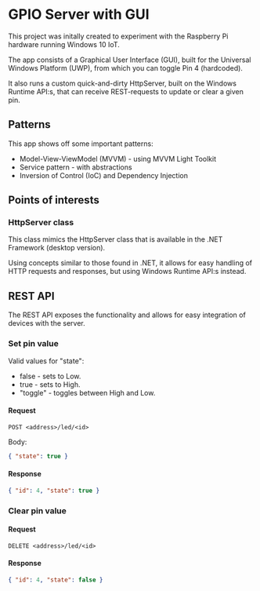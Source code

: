 ﻿# GPIO Server with GUI

This project was initally created to experiment with the Raspberry Pi hardware running Windows 10 IoT.

The app consists of a Graphical User Interface (GUI), built for the Universal Windows Platform (UWP), from which you can toggle Pin 4 (hardcoded).

It also runs a custom quick-and-dirty HttpServer, built on the Windows Runtime API:s, that can receive REST-requests to update or clear a given pin.

## Patterns

This app shows off some important patterns:

* Model-View-ViewModel (MVVM) - using MVVM Light Toolkit
* Service pattern - with abstractions
* Inversion of Control (IoC) and Dependency Injection

## Points of interests

### HttpServer class

This class mimics the HttpServer class that is available in the .NET Framework (desktop version). 

Using concepts similar to those found in .NET, it allows for easy handling of HTTP requests and responses, but using Windows Runtime API:s instead.

## REST API

The REST API exposes the functionality and allows for easy integration of devices with the server.

### Set pin value

Valid values for "state":

* false - sets to Low.
* true - sets to High.
* "toggle" - toggles between High and Low.

#### Request

```
POST <address>/led/<id>
```

Body:

```JSON
{ "state": true }
```

#### Response

```JSON
{ "id": 4, "state": true }
```

### Clear pin value

#### Request

```
DELETE <address>/led/<id>
```

#### Response

```JSON
{ "id": 4, "state": false }
```